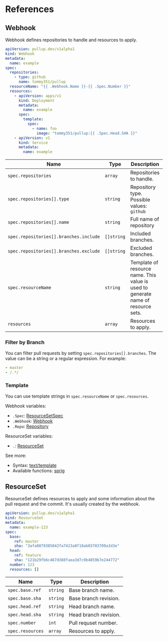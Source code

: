 # References

## Webhook

Webhook defines repositories to handle and resources to apply.

```yaml
apiVersion: pullup.dev/v1alpha1
kind: Webhook
metadata:
  name: example
spec:
  repositories:
    - type: github
      name: tommy351/pullup
  resourceName: "{{ .Webhook.Name }}-{{ .Spec.Number }}"
  resources:
    - apiVersion: apps/v1
      kind: Deployment
      metadata:
        name: example
      spec:
        template:
          spec:
            - name: foo
              image: "tommy351/pullup:{{ .Spec.Head.SHA }}"
    - apiVersion: v1
      kind: Service
      metadata:
        name: example
```

Name | Type | Description | Default
--- | --- | --- | ---
`spec.repositories` | `array` | Repositories to handle. |
`spec.repositories[].type` | `string` | Repository type. Possible values: `github` | **Required**
`spec.repositories[].name` | `string` | Full name of repository | **Required**
`spec.repositories[].branches.include` | `[]string` | Included branches. |
`spec.repositories[].branches.exclude` | `[]string` | Excluded branches. |
`spec.resourceName` | `string` | Template of resource name. This value is used to generate name of resource sets. | `{{ .Webhook.Name }}-{{ .Spec.Number }}`
`resources` | `array` | Resources to apply. |

### Filter by Branch

You can filter pull requests by setting `spec.repositories[].branches`. The value can be a string or a regular expression. For example:

```yaml
- master
- /.*/
```

### Template

You can use template strings in `spec.resourceName` or `spec.resources`.

Webhook variables:

- `.Spec`: [ResourceSetSpec](https://godoc.org/github.com/tommy351/pullup/pkg/apis/pullup/v1alpha1#ResourceSetSpec)
- `.Webhook`: [Webhook](https://godoc.org/github.com/tommy351/pullup/pkg/apis/pullup/v1alpha1#Webhook)
- `.Repo`: [Repository](https://godoc.org/github.com/google/go-github/github#Repository)

ResourceSet variables:

- `.`: [ResourceSet](https://godoc.org/github.com/tommy351/pullup/pkg/apis/pullup/v1alpha1#ResourceSet)

See more:

- Syntax: [text/template](https://golang.org/pkg/text/template/)
- Available functions: [sprig](https://masterminds.github.io/sprig/)

## ResourceSet

ResourceSet defines resources to apply and some information about the pull request and the commit. It's usually created by the webhook.

```yaml
apiVersion: pullup.dev/v1alpha1
kind: ResourceSet
metadata:
  name: example-123
spec:
  base:
    ref: master
    sha: "3afa0879385842fa7423a8f18ab03783709a3d3e"
  head:
    ref: feature
    sha: "121b29fb6c467d388faea3d7c9b4859b7e244772"
  number: 123
  resources: []
```

Name | Type | Description
--- | --- | ---
`spec.base.ref` | `string` | Base branch name.
`spec.base.sha` | `string` | Base branch revision.
`spec.head.ref` | `string` | Head branch name.
`spec.head.sha` | `string` | Head branch revision.
`spec.number` | `int` | Pull requset number.
`spec.resources` | `array` | Resources to apply.
